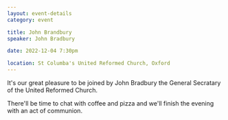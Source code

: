 ```yaml
---
layout: event-details
category: event

title: John Brandbury
speaker: John Bradbury

date: 2022-12-04 7:30pm

location: St Columba's United Reformed Church, Oxford
---
```


It's our great pleasure to be joined by John Bradbury the General Secratary of the United Reformed Church.

There'll be time to chat with coffee and pizza and we'll finish the evening with an act of communion.

